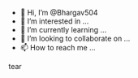 - 👋 Hi, I’m @Bhargav504
- 👀 I’m interested in ...
- 🌱 I’m currently learning ...
- 💞️ I’m looking to collaborate on ...
- 📫 How to reach me ...

<!---
Bhargav504/Bhargav504 is a ✨ special ✨ repository because its `README.md` (this file) appears on your GitHub profile.
You can click the Preview link to take a look at your changes.
--->

tear
